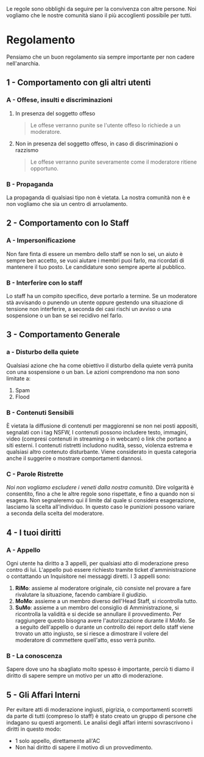 Le regole sono obblighi da seguire per la convivenza con altre persone. Noi vogliamo che le nostre comunità siano il più accoglienti possibile per tutti.
# Regolamento
Pensiamo che un buon regolamento sia sempre importante per non cadere nell'anarchia.
## 1 - Comportamento con gli altri utenti
### A - Offese, insulti e discriminazioni
1. In presenza del soggetto offeso
	> Le offese verranno punite se l'utente offeso lo richiede a un moderatore.
2. Non in presenza del soggetto offeso, in caso di discriminazioni o razzismo
	> Le offese verranno punite severamente come il moderatore ritiene opportuno.
### B - Propaganda
La propaganda di qualsiasi tipo non è vietata. La nostra comunità non è e non vogliamo che sia un centro di arruolamento.
## 2 - Comportamento con lo Staff
### A - Impersonificazione
Non fare finta di essere un membro dello staff se non lo sei, un aiuto è sempre ben accetto, se vuoi aiutare i membri puoi farlo, ma ricordati di mantenere il tuo posto.
Le candidature sono sempre aperte al pubblico.
### B - Interferire con lo staff
Lo staff ha un compito specifico, deve portarlo a termine. Se un moderatore stà avvisando o punendo un utente oppure gestendo una situazione di tensione non interferire, a seconda dei casi rischi un avviso o una sospensione o un ban se sei recidivo nel farlo.
## 3 - Comportamento Generale
### a - Disturbo della quiete
Qualsiasi azione che ha come obiettivo il disturbo della quiete verrà punita con una sospensione o un ban.
Le azioni comprendono ma non sono limitate a:
1. Spam
2. Flood
### B - Contenuti Sensibili
È vietata la diffusione di contenuti per maggiorenni se non nei posti appositi, segnalati con i tag NSFW, I contenuti possono includere testo, immagini, video (compresi contenuti in streaming o in webcam) o link che portano a siti esterni.
I contenuti ristretti includono nudità, sesso, violenza estrema e qualsiasi altro contenuto disturbante.
Viene considerato in questa categoria anche il suggerire o mostrare comportamenti dannosi.
### C - Parole Ristrette
*Noi non vogliamo escludere i veneti dalla nostra comunità*.
Dire volgarità è consentito, fino a che le altre regole sono rispettate, e fino a quando non si esagera.
Non segnaleremo qui il limite dal quale si considera esagerazione, lasciamo la scelta all'individuo. In questo caso le punizioni possono variare a seconda della scelta del moderatore.
## 4 - I tuoi diritti
### A - Appello
Ogni utente ha diritto a 3 appelli, per qualsiasi atto di moderazione preso contro di lui. L'appello può essere richiesto tramite ticket d'amministrazione o contattando un Inquisitore nei messaggi diretti.
I 3 appelli sono:
1. **RiMo**: assieme al moderatore originale, ciò consiste nel provare a fare rivalutare la situazione, facendo cambiare il giudizio. 
2. **MoMo**: assieme a un membro diverso dell'Head Staff, si ricontrolla tutto.
3. **SuMo**: assieme a un membro del consiglio di Amministrazione, si ricontrolla la validità e si decide se annullare il provvedimento. Per raggiungere questo bisogna avere l'autorizzazione durante il MoMo.
Se a seguito dell'appello o durante un controllo dei report dello staff viene trovato un atto ingiusto, se si riesce a dimostrare il volere del moderatore di commettere quell'atto, esso verrà punito.
### B - La conoscenza
Sapere dove uno ha sbagliato molto spesso è importante, perciò ti diamo il diritto di sapere sempre un motivo per un atto di moderazione.
## 5 - Gli Affari Interni
Per evitare atti di moderazione ingiusti, pigrizia, o comportamenti scorretti da parte di tutti (compreso lo staff) è stato creato un gruppo di persone che indagano su questi argomenti. Le analisi degli affari interni sovrascrivono i diritti in questo modo:
- 1 solo appello, direttamente all'AC
- Non hai diritto di sapere il motivo di un provvedimento.